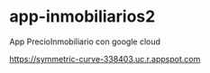 # app-inmobiliarios2
App PrecioInmobiliario con google cloud

https://symmetric-curve-338403.uc.r.appspot.com
